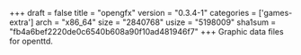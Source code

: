 +++
draft = false
title = "opengfx"
version = "0.3.4-1"
categories = ['games-extra']
arch = "x86_64"
size = "2840768"
usize = "5198009"
sha1sum = "fb4a6bef2220de0c6540b608a90f10ad481946f7"
+++
Graphic data files for openttd.